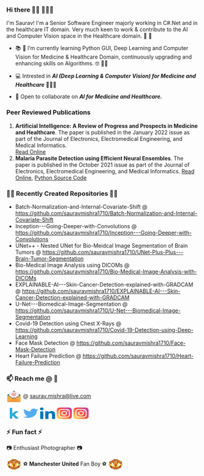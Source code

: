 ### Hi there 🙋‍♂️ 👨🏼‍💻

I'm Saurav! I'm a Senior Software Engineer majorly working in C#.Net and in the healthcare IT domain. Very much keen to work & contribute to the AI and Computer Vision space in the Healthcare domain. :construction_worker: :hospital:

- :books: :notebook: I’m currently learning Python GUI, Deep Learning and Computer Vision for Medicine & Healthcare Domain, continuously upgrading and enhancing skills on Algorithms. :nerd_face: 🐱‍👓

- :computer: Intrested in ***AI (Deep Learning & Computer Vision) for Medicine and Healthcare*** 👨🏼‍💻

- 👯 Open to collaborate on ***AI for Medicine and Healthcare.***

### Peer Reviewed Publications
  
  1. **Artificial Intelligence: A Review of Progress and Prospects in Medicine and Healthcare**. The paper is published in the January 2022 issue as part of the Journal of Electronics, Electromedical Engineering, and Medical Informatics.<br>
  [Read Online](http://jeeemi.org/index.php/jeeemi/article/view/180/80)
  2. **Malaria Parasite Detection using Efficient Neural Ensembles**. The paper is published in the October 2021 issue as part of the Journal of Electronics, Electromedical Engineering, and Medical Informatics. [Read Online](http://jeeemi.org/index.php/jeeemi/article/view/147/75), [Python Source Code](https://github.com/sauravmishra1710/Malaria-Detection-Using-Deep-Learning-Techniques)

### 👨‍💻 Recently Created Repositories 👨‍💻

  - Batch-Normalization-and-Internal-Covariate-Shift @ https://github.com/sauravmishra1710/Batch-Normalization-and-Internal-Covariate-Shift
  - Inception---Going-Deeper-with-Convolutions @ https://github.com/sauravmishra1710/Inception---Going-Deeper-with-Convolutions
  - UNet++ - Nested UNet for Bio-Meidcal Image Segmentation of Brain Tumors @ https://github.com/sauravmishra1710/UNet-Plus-Plus---Brain-Tumor-Segmentation
  - Bio-Medical Image Analysis using DICOMs @ https://github.com/sauravmishra1710/Bio-Medical-Image-Analysis-with-DICOMs
  - EXPLAINABLE-AI---Skin-Cancer-Detection-explained-with-GRADCAM @ https://github.com/sauravmishra1710/EXPLAINABLE-AI---Skin-Cancer-Detection-explained-with-GRADCAM
  - U-Net---Biomedical-Image-Segmentation @ https://github.com/sauravmishra1710/U-Net---Biomedical-Image-Segmentation
  - Covid-19 Detection using Chest X-Rays @ https://github.com/sauravmishra1710/Covid-19-Detection-using-Deep-Learning
  - Face Mask Detection @ https://github.com/sauravmishra1710/Face-Mask-Detection
  - Heart Failure Prediction @ https://github.com/sauravmishra1710/Heart-Failure-Prediction


### 📫 Reach me @ :email:

<a href="" target="blank"><img align="center" src="https://github.com/sauravmishra1710/sauravmishra1710/blob/main/social-icons-main/mail-1008.svg" height="30" width="40" /></a>
 @ saurav.mishra@live.com 
 
<a href="https://www.kaggle.com/sauravmishra1710" target="blank"><img align="center" src="https://github.com/sauravmishra1710/sauravmishra1710/blob/main/social-icons-main/kaggle_icon.svg" height="30" width="40" /></a>
<a href="https://twitter.com/forevrManUtd" target="blank"><img align="center" src="https://github.com/sauravmishra1710/sauravmishra1710/blob/main/social-icons-main/twitter.svg" alt="@forevrManUtd" height="30" width="40" /></a>
<a href="https://www.linkedin.com/in/saurav-mishra1710/" target="blank"><img align="center" src="https://github.com/sauravmishra1710/sauravmishra1710/blob/main/social-icons-main/linkedin.svg" alt="https://www.linkedin.com/in/saurav-mishra1710/" height="30" width="40" /></a>
<a href="https://www.instagram.com/saurav.mishra1710/" target="blank"><img align="center" src="https://github.com/sauravmishra1710/sauravmishra1710/blob/main/social-icons-main/instagram.svg" height="30" width="40" /></a>        <a href="https://www.instagram.com/flashyfilters.saurav1710/" target="blank"><img align="center" src="https://github.com/sauravmishra1710/sauravmishra1710/blob/main/social-icons-main/instagram.svg" height="30" width="40" /></a>


 ### ⚡ Fun fact ⚡

:camera: Enthusiast Photographer :camera:

<a href="" target="blank"><img align="center" src="https://github.com/sauravmishra1710/sauravmishra1710/blob/main/social-icons-main/manchester-united.svg" alt="" height="30" width="40" /></a> :soccer: **Manchester United** Fan Boy :soccer: <a href="" target="blank"><img align="center" src="https://github.com/sauravmishra1710/sauravmishra1710/blob/main/social-icons-main/manchester-united.svg" alt="" height="30" width="40" /></a> 

